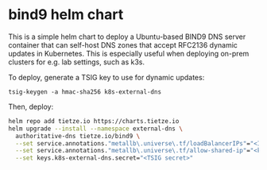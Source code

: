 # bind9 helm chart

This is a simple helm chart to deploy a Ubuntu-based BIND9 DNS server
container that can self-host DNS zones that accept RFC2136 dynamic updates
in Kubernetes. This is especially useful when deploying on-prem clusters
for e.g. lab settings, such as k3s.

To deploy, generate a TSIG key to use for dynamic updates:

```
tsig-keygen -a hmac-sha256 k8s-external-dns
```

Then, deploy:

```bash
helm repo add tietze.io https://charts.tietze.io
helm upgrade --install --namespace external-dns \
  authoritative-dns tietze.io/bind9 \
  --set service.annotations."metallb\.universe\.tf/loadBalancerIPs"="<IP for MetalLB>" \
  --set service.annotations."metallb\.universe\.tf/allow-shared-ip"="<key to share IP for TCP/UDP DNS in MetalLB>" \
  --set keys.k8s-external-dns.secret="<TSIG secret>"
```